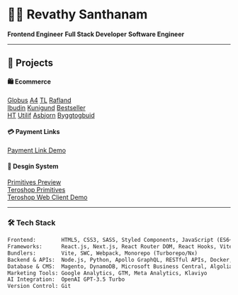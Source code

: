 # 👩‍💻 Revathy Santhanam
**Frontend Engineer**
**Full Stack Developer**
**Software Engineer**

---

## 🚀 Projects

#### 🛍️ Ecommerce
[Globus](https://globus.is/)
[A4](https://a4.is/)
[TL](https://tl.is/)
[Rafland](https://rafland.is/)  
[Ibudin](https://ibudin.is/)
[Kunigund](https://kunigund.is/)
[Bestseller](https://bestseller.is/)  
[HT](https://ht.is/)
[Utilif](https://utilif.is/)
[Asbjorn](https://asbjorn.is/)
[Byggtogbuid](https://byggtogbuid.is/)


#### 💳 Payment Links
[Payment Link Demo](https://dev.clink.is/admin/theme)  


#### 🧩 Desgin System
[Primitives Preview](https://primitives-preview.labs.roanuz.com/)  
[Teroshop Primitives](https://ts-primitives.tero.roanuz.com/)  
[Teroshop Web Client Demo](https://ts-demo.tero.roanuz.com/product/e4bee85b-8586-ef11-ac23-000d3adddf54)

---

### 🛠️ Tech Stack

```txt
Frontend:        HTML5, CSS3, SASS, Styled Components, JavaScript (ES6+), TypeScript  
Frameworks:      React.js, Next.js, React Router DOM, React Hooks, Vite  
Bundlers:        Vite, SWC, Webpack, Monorepo (Turborepo/Nx)  
Backend & APIs:  Node.js, Python, Apollo GraphQL, RESTful APIs, Docker, AWS CodeArtifact  
Database & CMS:  Magento, DynamoDB, Microsoft Business Central, Algolia, DatoCMS  
Marketing Tools: Google Analytics, GTM, Meta Analytics, Klaviyo  
AI Integration:  OpenAI GPT-3.5 Turbo  
Version Control: Git
```
